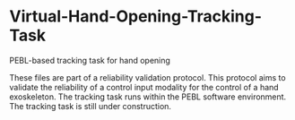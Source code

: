# Virtual-Hand-Opening-Tracking-Task
PEBL-based tracking task for hand opening

These files are part of a reliability validation protocol. 
This protocol aims to validate the reliability of a control input modality for the control of a hand exoskeleton.
The tracking task runs within the PEBL software environment. 
The tracking task is still under construction.

